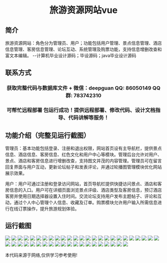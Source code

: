 <p><h1 align="center">旅游资源网站vue</h1></p>

## 简介
旅游资源网站：角色分为管理员、用户；功能包括用户管理、景点信息管理、酒店信息管理、客房信息管理、论坛互动、系统管理及购票功能，支持信息增删改查和富文本编辑。    --计算机毕业设计源码；毕设源码；java毕业设计源码


## 联系方式
<p><h3 align="center">获取完整代码与数据库文件 + 微信：deepguan QQ: 86050149 QQ群: 783742310</h3></p>
<p><h3 align="center">可帮忙远程部署 包运行成功！提供远程部署、修改代码、设计文档指导、代码讲解等服务！</h3></p>

## 功能介绍（完整见运行截图）
管理员：基本功能包括登录、注册和退出权限，网站首页设有主导航栏，提供景点信息、酒店信息、客房信息、红色文化和用户中心等模块。管理后台允许对用户、景点、酒店和客房信息进行增删改查，支持图文并茂的内容管理。管理员可在留言回复界面与用户互动，更新论坛帖子和发表评论，并通过轮播图管理模块优化网站展示效果。

用户：用户可通过注册和登录访问网站，首页导航栏提供快捷访问景点、酒店和客房信息的入口。用户可在详细页面浏览景点评级、酒店类型及客房信息，预订酒店客房并使用日期选择器设置入住时间。交流论坛支持用户发布主题帖子、评论和互动，通过个人中心管理个人信息、收藏及订单。购票模块允许用户输入所需信息进行在线订票操作，提升旅游规划体验。


## 运行截图
![](img/001.jpg)
![](img/002.jpg)
![](img/003.jpg)
![](img/004.jpg)
![](img/005.jpg)
![](img/006.jpg)
![](img/007.jpg)
![](img/008.jpg)
![](img/009.jpg)
![](img/010.jpg)
![](img/011.jpg)
![](img/012.jpg)
![](img/013.jpg)
![](img/014.jpg)
![](img/015.jpg)
![](img/016.jpg)
![](img/017.jpg)
![](img/018.jpg)
![](img/019.jpg)
![](img/020.jpg)
![](img/021.jpg)
![](img/022.jpg)
![](img/023.jpg)
![](img/024.jpg)
![](img/025.jpg)
![](img/026.jpg)
![](img/027.jpg)
![](img/028.jpg)
![](img/029.jpg)
![](img/030.jpg)
![](img/031.jpg)
![](img/032.jpg)
![](img/033.jpg)
![](img/034.jpg)
![](img/035.jpg)
![](img/036.jpg)
![](img/037.jpg)
![](img/038.jpg)
![](img/039.jpg)
![](img/040.jpg)
![](img/041.jpg)
![](img/042.jpg)
![](img/043.jpg)
![](img/044.jpg)
![](img/045.jpg)

<p>本代码来源于网络,仅供学习参考使用!</p>
